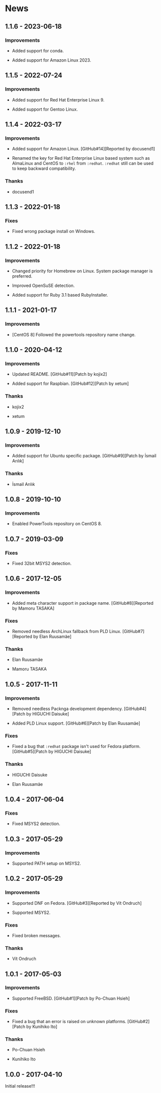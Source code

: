 # News

## 1.1.6 - 2023-06-18

### Improvements

  * Added support for conda.

  * Added support for Amazon Linux 2023.

## 1.1.5 - 2022-07-24

### Improvements

  * Added support for Red Hat Enterprise Linux 9.

  * Added support for Gentoo Linux.

## 1.1.4 - 2022-03-17

### Improvements

  * Added support for Amazon Linux.
    [GitHub#14][Reported by docusend1]

  * Renamed the key for Red Hat Enterprise Linux based system such as
    AlmaLinux and CentOS to `:rhel` from `:redhat`. `:redhat` still
    can be used to keep backward compatibility.

### Thanks

  * docusend1

## 1.1.3 - 2022-01-18

### Fixes

  * Fixed wrong package install on Windows.

## 1.1.2 - 2022-01-18

### Improvements

  * Changed priority for Homebrew on Linux. System package manager is preferred.

  * Improved OpenSuSE detection.

  * Added support for Ruby 3.1 based RubyInstaller.

## 1.1.1 - 2021-01-17

### Improvements

  * [CentOS 8] Followed the powertools repository name change.

## 1.1.0 - 2020-04-12

### Improvements

  * Updated README.
    [GitHub#11][Patch by kojix2]

  * Added support for Raspbian.
    [GitHub#12][Patch by xetum]

### Thanks

  * kojix2

  * xetum

## 1.0.9 - 2019-12-10

### Improvements

  * Added support for Ubuntu specific package.
    [GitHub#9][Patch by İsmail Arılık]

### Thanks

  * İsmail Arılık

## 1.0.8 - 2019-10-10

### Improvements

  * Enabled PowerTools repository on CentOS 8.

## 1.0.7 - 2019-03-09

### Fixes

  * Fixed 32bit MSYS2 detection.

## 1.0.6 - 2017-12-05

### Improvements

  * Added meta character support in package name.
    [GitHub#8][Reported by Mamoru TASAKA]

### Fixes

  * Removed needless ArchLinux fallback from PLD Linux.
    [GitHub#7][Reported by Elan Ruusamäe]

### Thanks

  * Elan Ruusamäe

  * Mamoru TASAKA

## 1.0.5 - 2017-11-11

### Improvements

  * Removed needless Packnga development dependency.
    [GitHub#4][Patch by HIGUCHI Daisuke]

  * Added PLD Linux support.
    [GitHub#6][Patch by Elan Ruusamäe]

### Fixes

  * Fixed a bug that `:redhat` package isn't used for Fedora platform.
    [GitHub#5][Patch by HIGUCHI Daisuke]

### Thanks

  * HIGUCHI Daisuke

  * Elan Ruusamäe

## 1.0.4 - 2017-06-04

### Fixes

  * Fixed MSYS2 detection.

## 1.0.3 - 2017-05-29

### Improvements

  * Supported PATH setup on MSYS2.

## 1.0.2 - 2017-05-29

### Improvements

  * Supported DNF on Fedora.
    [GitHub#3][Reported by Vít Ondruch]

  * Supported MSYS2.

### Fixes

  * Fixed broken messages.

### Thanks

  * Vít Ondruch

## 1.0.1 - 2017-05-03

### Improvements

  * Supported FreeBSD.
    [GitHub#1][Patch by Po-Chuan Hsieh]

### Fixes

  * Fixed a bug that an error is raised on unknown platforms.
    [GitHub#2][Patch by Kunihiko Ito]

### Thanks

  * Po-Chuan Hsieh

  * Kunihiko Ito

## 1.0.0 - 2017-04-10

Initial release!!!
